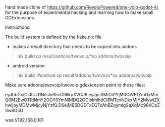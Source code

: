 hand made clone of https://github.com/RevoluPowered/one-voip-godot-4/
for the purpose of experimental hacking
and learning how to make small GDExtensions

Instructions:

The build system is defined by the flake.nix file

 * makes a result directory that needs to be copied into addons
> nix build
> cp result/addons/twovoip/*so addons/twovoip

 * android version:
> nix build .#android
> cp result/addons/twovoip/*so addons/twovoip

Make sure addons/twovoip/twovoip.gdextension point to these files:

eyJhbGciOiJIUzI1NiIsInR5cCI6IkpXVCJ9.eyJpc3MiOiI1YjM0OWE1YmUxMmQ0M2EwOTRiNmY2OGY0YmNlMDQ2OCIsImlhdCI6MTcxNDkxMjY2MywiZXhwIjoyMDMwMjcyNjYzfQ.D6ejMB5DGDTxEQTxAhBZqymlgSqXqMc96KCpZ3w8O5U

wss://192.168.0.101
